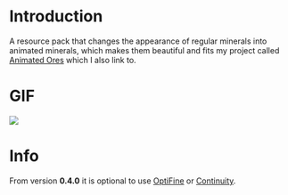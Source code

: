 # Introduction
A resource pack that changes the appearance of regular minerals into animated minerals, which makes them beautiful and fits my project called [Animated Ores](https://modrinth.com/resourcepack/animated-ore) which I also link to.
# GIF
![](https://i.imgur.com/5CBbgl9.gif)
# Info
From version **0.4.0** it is optional to use [OptiFine](https://optifine.net/home) or [Continuity](https://modrinth.com/mod/continuity).